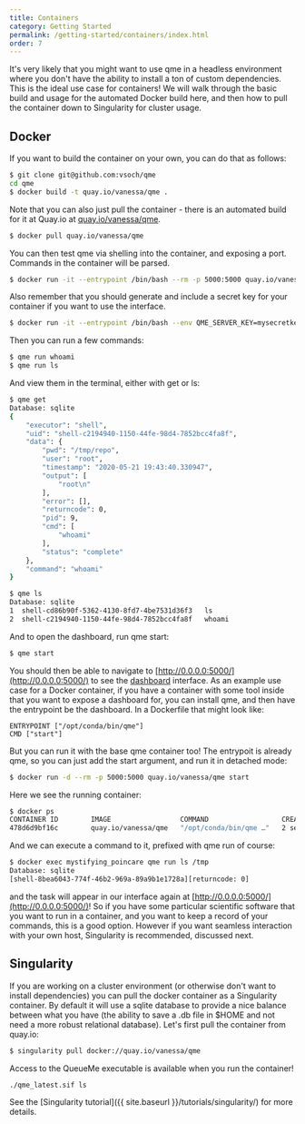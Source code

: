 ```yaml
---
title: Containers
category: Getting Started
permalink: /getting-started/containers/index.html
order: 7
---
```


It's very likely that you might want to use qme in a headless environment
where you don't have the ability to install a ton of custom dependencies.
This is the ideal use case for containers! We will walk through the basic
build and usage for the automated Docker build here, and then how
to pull the container down to Singularity for cluster usage.

## Docker

If you want to build the container on your own, you can do that as follows:

```bash
$ git clone git@github.com:vsoch/qme
cd qme
$ docker build -t quay.io/vanessa/qme .
```

Note that you can also just pull the container - there is an automated build
for it at Quay.io at [quay.io/vanessa/qme](https://quay.io/repository/vanessa/qme?tab=tags).

```bash
$ docker pull quay.io/vanessa/qme
```

You can then test qme via shelling into the container, and exposing a port.
Commands in the container will be parsed.

```bash
$ docker run -it --entrypoint /bin/bash --rm -p 5000:5000 quay.io/vanessa/qme 
```

Also remember that you should generate and include a secret key for your container
if you want to use the interface.

```bash
$ docker run -it --entrypoint /bin/bash --env QME_SERVER_KEY=mysecretkey --rm -p 5000:5000 quay.io/vanessa/qme 
```

Then you can run a few commands:

```bash
$ qme run whoami
$ qme run ls
```

And view them in the terminal, either with get or ls:

```bash
$ qme get
Database: sqlite
{
    "executor": "shell",
    "uid": "shell-c2194940-1150-44fe-98d4-7852bcc4fa8f",
    "data": {
        "pwd": "/tmp/repo",
        "user": "root",
        "timestamp": "2020-05-21 19:43:40.330947",
        "output": [
            "root\n"
        ],
        "error": [],
        "returncode": 0,
        "pid": 9,
        "cmd": [
            "whoami"
        ],
        "status": "complete"
    },
    "command": "whoami"
}
```
```bash
$ qme ls
Database: sqlite
1  shell-cd86b90f-5362-4130-8fd7-4be7531d36f3	ls
2  shell-c2194940-1150-44fe-98d4-7852bcc4fa8f	whoami
```

And to open the dashboard, run qme start:

```bash
$ qme start
```

You should then be able to navigate to [http://0.0.0.0:5000/](http://0.0.0.0:5000/)
to see the [dashboard](../dashboard/) interface. As an example use case for a
Docker container, if you have a container with some tool inside that you want
to expose a dashboard for, you can install qme, and then have the entrypoint
be the dashboard. In a Dockerfile that might look like:

```
ENTRYPOINT ["/opt/conda/bin/qme"]
CMD ["start"]
```

But you can run it with the base qme container too! The entrypoit is already qme,
so you can just add the start argument, and run it in detached mode:

```bash
$ docker run -d --rm -p 5000:5000 quay.io/vanessa/qme start
```

Here we see the running container:

```bash
$ docker ps
CONTAINER ID        IMAGE                 COMMAND                  CREATED             STATUS              PORTS                    NAMES
478d6d9bf16c        quay.io/vanessa/qme   "/opt/conda/bin/qme …"   2 seconds ago       Up 1 second         0.0.0.0:5000->5000/tcp   mystifying_poincare
```

And we can execute a command to it, prefixed with qme run of course:

```bash
$ docker exec mystifying_poincare qme run ls /tmp
Database: sqlite
[shell-8bea6043-774f-46b2-969a-89a9b1e1728a][returncode: 0]
```

and the task will appear in our interface again at [http://0.0.0.0:5000/](http://0.0.0.0:5000/)!
So if you have some particular scientific software that you want to run in a container,
and you want to keep a record of your commands, this is a good option.
However if you want seamless interaction with your own host, Singularity is recommended, discussed next.

## Singularity

If you are working on a cluster environment (or otherwise don't want to install
dependencies) you can pull the docker container as a Singularity container.
By default it will use a sqlite database to provide a nice balance between
what you have (the ability to save a .db file in $HOME and not need a
 more robust relational database). Let's first pull the container from
quay.io:

```bash
$ singularity pull docker://quay.io/vanessa/qme
```

Access to the QueueMe executable is available when you run the container!

```bash
./qme_latest.sif ls
```

See the [Singularity tutorial]({{ site.baseurl }}/tutorials/singularity/) for more details.

